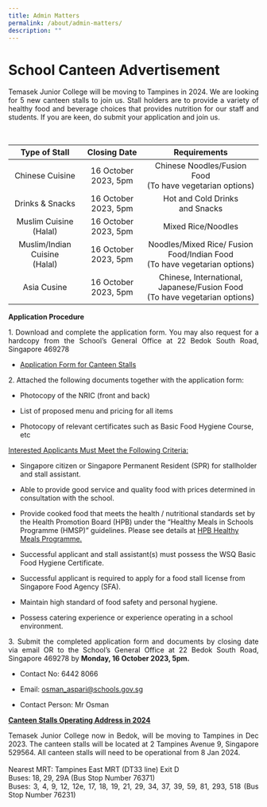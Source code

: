 ```yaml
---
title: Admin Matters
permalink: /about/admin-matters/
description: ""
---
```

# School Canteen Advertisement

<p style="text-align: justify;">Temasek Junior College will be moving to Tampines in 2024. We are looking for 5 new canteen stalls to join us. Stall holders are to provide a variety of healthy food and beverage choices that provides nutrition for our staff and students. If you are keen, do submit your application and join us.</p>
<br>

<table>
<thead>
<tr>
<th style="text-align: center;">Type of Stall</th>
<th style="text-align: center;">Closing Date</th>
<th style="text-align: center;">Requirements</th>
</tr>
</thead>
<tbody>
<tr>
<td style="text-align: center;">Chinese Cuisine</td>
<td style="text-align: center;">16 October 2023, 5pm</td>
<td style="text-align: center;">Chinese Noodles/Fusion Food <br>(To have vegetarian options)</td>
</tr>
	<tr>
<td style="text-align: center;">Drinks &amp; Snacks</td>
<td style="text-align: center;">16 October 2023, 5pm</td>
<td style="text-align: center;">Hot and Cold Drinks <br>and Snacks</td>
</tr>
	<tr>
<td style="text-align: center;">Muslim Cuisine (Halal)</td>
<td style="text-align: center;">16 October 2023, 5pm</td>
<td style="text-align: center;">Mixed Rice/Noodles </td>
</tr>
	<tr>
<td style="text-align: center;">Muslim/Indian Cuisine
<br>(Halal)
</td>
<td style="text-align: center;">16 October 2023, 5pm</td>
<td style="text-align: center;">Noodles/Mixed Rice/ Fusion Food/Indian Food<br>(To have vegetarian options)
</td>
</tr>
	<tr>
<td style="text-align: center;">Asia Cusine</td>
<td style="text-align: center;">16 October 2023, 5pm</td>
<td style="text-align: center;">Chinese, International, Japanese/Fusion Food<br>(To have vegetarian options) </td>
</tr>
</tbody>
</table>

<p style="text-align: justify;"><b>Application Procedure</b></p>

<p style="text-align: justify;">1. Download and complete the application form. You may also request for a hardcopy from the School’s General Office at 22 Bedok South Road, Singapore 469278</p>

*   <p><a href="/files/About/Canteen/application form for canteen stalls.pdf">Application Form for Canteen Stalls</a></p>

<p style="text-align: justify;">2. Attached the following documents together with the application form:</p>

* Photocopy of the NRIC (front and back)

* List of proposed menu and pricing for all items

* Photocopy of relevant certificates such as Basic Food Hygiene Course, etc

<p style="text-align: justify;"><u>Interested Applicants Must Meet the Following Criteria:</u></p>

* Singapore citizen or Singapore Permanent Resident (SPR) for stallholder and stall assistant.

* Able to provide good service and quality food with prices determined in consultation with the school.

* Provide cooked&nbsp;food that meets the health / nutritional standards set by the Health Promotion Board (HPB) under the “Healthy Meals in Schools Programme (HMSP)” guidelines. Please see details at  <a href="https://www.hpb.gov.sg/schools/school-programmes/healthy-meals-in-schools-programme" target="_blank">HPB Healthy Meals Programme.</a>

* Successful applicant and stall assistant(s) must possess the WSQ Basic Food Hygiene Certificate.

* Successful applicant is required to apply for a food stall license from Singapore Food Agency (SFA).

* Maintain high standard of food safety and personal hygiene.

* Possess catering experience or experience operating in a school environment.

<p style="text-align: justify;"> 3. Submit the completed application form and documents by closing date via email OR to the School’s General Office at 22 Bedok South Road, Singapore 469278 by <b>Monday, 16 October 2023, 5pm.</b></p>

* Contact No: 6442 8066

* Email: osman_aspari@schools.gov.sg

* Contact Person: Mr Osman

<p style="text-align: justify;"><b><u>Canteen Stalls Operating Address in 2024</u></b></p>

<p style="text-align: justify;"> Temasek Junior College now in Bedok, will be moving to Tampines in Dec 2023. The canteen stalls will be located at 2 Tampines Avenue 9, Singapore 529564. All canteen stalls will need to be operational from 8 Jan 2024.
<br>
<br>
Nearest MRT: Tampines East MRT (DT33 line) Exit D
<br>
Buses: 18, 29, 29A (Bus Stop Number 76371)
<br>
Buses: 3, 4, 9, 12, 12e, 17, 18, 19, 21, 29, 34, 37, 39, 59, 81, 293, 518 (Bus Stop Number 76231)
</p>